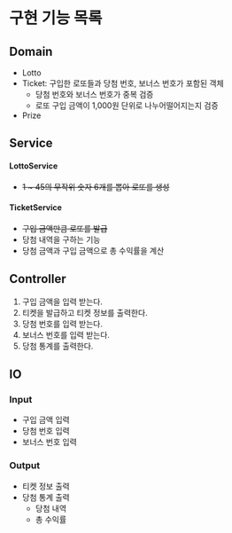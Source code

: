 
# 구현 기능 목록

## Domain
- Lotto
- Ticket: 구입한 로또들과 당첨 번호, 보너스 번호가 포함된 객체
  - 당첨 번호와 보너스 번호가 중복 검증
  - 로또 구입 금액이 1,000원 단위로 나누어떨어지는지 검증
- Prize

## Service
#### LottoService
- ~~1 ~ 45의 무작위 숫자 6개를 뽑아 로또를 생성~~ 
#### TicketService
- ~~구입 금액만큼 로또를 발급~~
- 당첨 내역을 구하는 기능
- 당첨 금액과 구입 금액으로 총 수익률을 계산

## Controller
1. 구입 금액을 입력 받는다.
2. 티켓을 발급하고 티켓 정보를 출력한다.
3. 당첨 번호를 입력 받는다.
4. 보너스 번호를 입력 받는다.
6. 당첨 통계를 출력한다.

## IO
### Input
- 구입 금액 입력
- 당첨 번호 입력
- 보너스 번호 입력

### Output
- 티켓 정보 출력
- 당첨 통계 출력
  - 당첨 내역
  - 총 수익률
